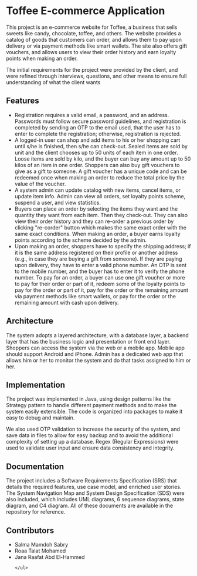 <!DOCTYPE html>
<html lang="en">
<head>
	<meta charset="UTF-8">
</head>
<body>
	<h1>Toffee E-commerce Application</h1>
	<p>This project is an e-commerce website for Toffee, a business that sells sweets like candy, chocolate, toffee, and others. The website provides a catalog of goods that customers can order, and allows them to pay upon delivery or via payment methods like smart wallets. The site also offers gift vouchers, and allows users to view their order history and earn loyalty points when making an order.</p>
	<p>The initial requirements for the project were provided by the client, and were refined through interviews, questions, and other means to ensure full understanding of what the client wants</p>

<h2>Features</h2>
	<ul>
		<li>Registration requires a valid email, a password, and an address. Passwords must follow secure password guidelines, and registration is completed by sending an OTP to the email used, that the user has to enter to complete the registration; otherwise, registration is rejected.</li>
		<li>A logged-in user can shop and add items to his or her shopping cart until s/he is finished, then s/he can check-out. Sealed items are sold by unit and the client chooses up to 50 units of each item in one order. Loose items are sold by kilo, and the buyer can buy any amount up to 50 kilos of an item in one order. Shoppers can also buy gift vouchers to give as a gift to someone. A gift voucher has a unique code and can be redeemed once when making an order to reduce the total price by the value of the voucher.</li>
		<li>A system admin can update catalog with new items, cancel items, or update item info. Admin can view all orders, set loyalty points scheme, suspend a user, and view statistics.</li>
		<li>Buyers can place an order by selecting the items they want and the quantity they want from each item. Then they check-out. They can also view their order history and they can re-order a previous order by clicking "re-corder" button which makes the same exact order with the same exact conditions. When making an order, a buyer earns loyalty points according to the scheme decided by the admin.</li>
		<li>Upon making an order, shoppers have to specify the shipping address; if it is the same address registered on their profile or another address (e.g., in case they are buying a gift from someone). If they are paying upon delivery, they have to enter a valid phone number. An OTP is sent to the mobile number, and the buyer has to enter it to verify the phone number. To pay for an order, a buyer can use one gift voucher or more to pay for their order or part of it, redeem some of the loyalty points to pay for the order or part of it, pay for the order or the remaining amount via payment methods like smart wallets, or pay for the order or the remaining amount with cash upon delivery.</li>
	</ul>

<h2>Architecture</h2>
	<p>The system adopts a layered architecture, with a database layer, a backend layer that has the business logic and presentation or front end layer. Shoppers can access the system via the web or a mobile app. Mobile app should support Android and iPhone. Admin has a dedicated web app that allows him or her to monitor the system and do that tasks assigned to him or her.</p>

<h2>Implementation</h2>
<p>The project was implemented in Java, using design patterns like the Strategy pattern to handle different payment methods and to make the system easily extensible. The code is organized into packages to make it easy to debug and maintain.</p>
<p>We also used OTP validation to increase the security of the system, and save data in files to allow for easy backup and to avoid the additional complexity of setting up a database. Regex (Regular Expressions) were used to validate user input and ensure data consistency and integrity.</p>

<h2>Documentation</h2>
	<p>The project includes a Software Requirements Specification (SRS) that details the required features, use case model, and enriched user stories. The System Navigation Map and System Design Specification (SDS) were also included, which includes UML diagrams, 6 sequence diagrams, state diagram, and C4 diagram. All of these documents are available in the repository for reference.</p>

<h2>Contributors</h2>
	<ul>
		<li>Salma Mamdoh Sabry</li>
		<li>Roaa Talat Mohamed</li>
		<li>Jana Raafat Abd El-Hammed</li>
	
	</ul>
</body>
</html>
